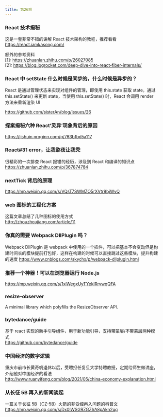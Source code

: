 ```yaml
---
title: 第26期
---
```


### React 技术揭秘

这是一套非常不错的讲解 React 技术架构的教程，推荐看看<br />
https://react.iamkasong.com/<br />

额外的参考资料<br />
[1]: https://zhuanlan.zhihu.com/p/26027085<br />
[2]: https://blog.logrocket.com/deep-dive-into-react-fiber-internals/

### React 中 setState 什么时候是同步的，什么时候是异步的？

React 是通过管理状态来实现对组件的管理，即使用 this.state 获取 state，通过 this.setState() 来更新 state，当使用 this.setState() 时，React 会调用 render 方法来重新渲染 UI<br />

https://github.com/sisterAn/blog/issues/26

### 探案揭秘六种 React‘灵异’现象背后的原因

https://jishuin.proginn.com/p/763bfbd5a117

### React#31 error，让我熬夜让我秃

很精彩的一次排查 React 报错的经历，涉及到 React 和编译的知识点  
https://zhuanlan.zhihu.com/p/367874784

### nextTick 背后的原理

https://mp.weixin.qq.com/s/VQsT7SWMZO5rXVtr8bjWvQ

### web 图标的工程化方案

这篇文章总结了几种图标的使用方式  
http://zhouzhoujiang.com/article/11

### 你真的需要 Webpack DllPlugin 吗？

Webpack DllPlugin 是 webpack 中使用的一个插件，可以把基本不会变动但是构建时间长的模块提前打包好，这样在构建的时候可以直接跳过这些模块，提升构建的速度
https://www.cnblogs.com/skychx/p/webpack-dllplugin.html

### 推荐一个神器！可以在浏览器运行 Node.js

https://mp.weixin.qq.com/s/1xiWegxUyTYekIRrvwqQFA

### resize-observer

A minimal library which polyfills the ResizeObserver API.

### bytedance/guide

基于 react 实现的新手引导组件，用于新功能引导，支持带蒙层/不带蒙层两种模式  
https://github.com/bytedance/guide

### 中国经济的数字逻辑

重庆市前市长黄奇帆退休以后，受聘担任复旦大学特聘教授，定期给师生做讲座，介绍他对中国经济的看法<br />
http://www.ruanyifeng.com/blog/2021/05/china-economy-explanation.html

### 从长征 5B 再入的新闻谈起

一篇关于长征 5B（CZ-5B）火箭的非受控再入问题的科普文  
https://mp.weixin.qq.com/s/Dx0lWSGRZGZIrA8pAkn2ug
